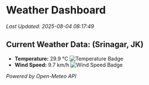 
# Weather Dashboard

_Last Updated: 2025-08-04 08:17:49_

## Current Weather Data: (Srinagar, JK)
- **Temperature:** 29.9 °C ![Temperature Badge](https://img.shields.io/badge/Temperature-Medium%20Temp-green)
- **Wind Speed:** 9.7 km/h ![Wind Speed Badge](https://img.shields.io/badge/Wind%20Speed-Light%20Wind-blue)

*Powered by Open-Meteo API*
